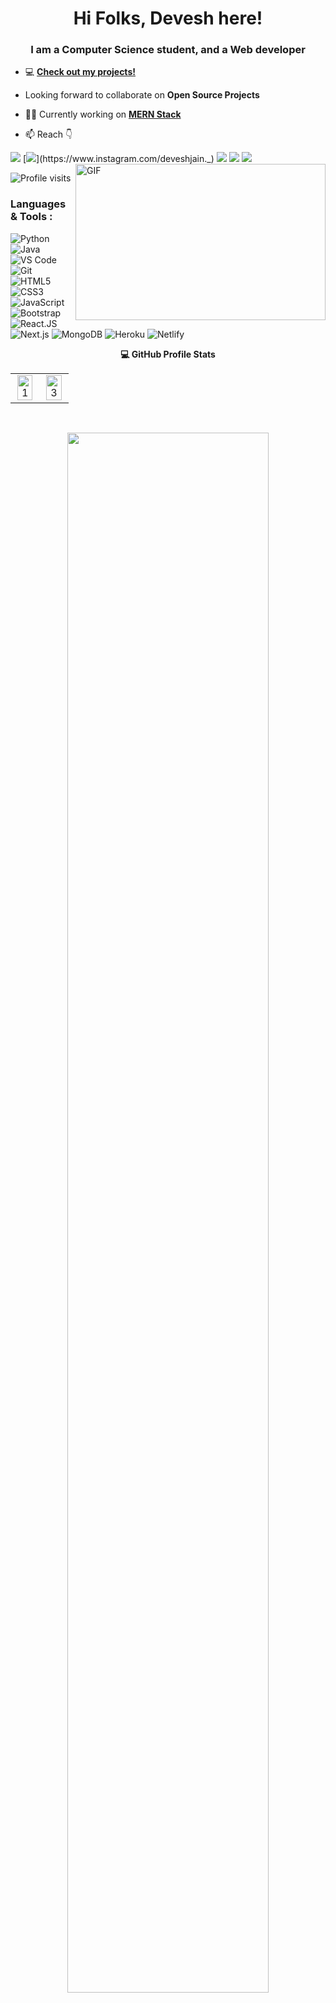 
<h1 align="center">Hi Folks, Devesh here!</h1>
<h3 align="center">I am a Computer Science student, and a Web developer</h3>

- 💻 **[Check out my projects!](https://github.com/devesh2511?tab=repositories)**

- Looking forward to collaborate on **Open Source Projects**

- 👨‍💻 Currently working on **[MERN Stack](https://github.com/devesh2511/mern-login)**

- 📫 Reach 👇<br>

[![](https://img.shields.io/badge/-deveshjain2511-blue?style=for-the-badge&logo=Linkedin&logoColor=white&link=https://www.linkedin.com/in/devesh-jain-2511dj)](https://www.linkedin.com/in/devesh-jain-2511dj/)
[![](https://img.shields.io/badge/-deveshjain._-purple?style=for-the-badge&logo=instagram&logoColor=white&link=https://www.instagram.com/deveshjain._)](https://www.instagram.com/deveshjain._)
[![](https://img.shields.io/badge/-deveshsolapur@gmail.com-c14438?style=for-the-badge&logo=gmail&logoColor=white&link=mailto:deveshjain)](mailto:deveshsolapur@gmail.com)
[![](https://img.shields.io/badge/-devesh2511-171515?style=for-the-badge&logo=github&logoColor=white)](https://github.com/devesh2511)
[![](https://img.shields.io/badge/-devesh%20%231739-%237289DA.svg?style=for-the-badge&logo=discord&logoColor=white)](https://discord.gg/eVfSspfjvb)
 <img align="right" alt="GIF" src="code.gif?raw=true" width="400" height="250" />
 
![Profile visits](https://visitor-badge.laobi.icu/badge?page_id=devesh2511)

### Languages & Tools :

![Python](https://img.shields.io/badge/Python-FFD43B?style=for-the-badge&logo=python&logoColor=darkgreen)
![Java](https://img.shields.io/badge/Java-ED8B00?style=for-the-badge&logo=openjdk&logoColor=white)
![VS Code](https://img.shields.io/badge/Visual_Studio_Code-5D1A60?style=for-the-badge&logo=visual%20studio%20code&logoColor=white) 
![Git](https://img.shields.io/badge/Git-682181?style=for-the-badge&logo=git&logoColor=white) 
![HTML5](https://img.shields.io/badge/-HTML5-E34F26?style=for-the-badge&logo=html5&logoColor=white)
![CSS3](https://img.shields.io/badge/-CSS3-1572B6?style=for-the-badge&logo=css3)
![JavaScript](https://img.shields.io/badge/-JavaScript-black?style=for-the-badge&logo=javascript)
![Bootstrap](https://img.shields.io/badge/Bootstrap-563D7C?style=for-the-badge&logo=bootstrap&logoColor=white)
![React.JS](https://img.shields.io/badge/React_Native-20232A?style=for-the-badge&logo=react&logoColor=61DAFB)
![Next.js](https://img.shields.io/badge/next.js-000000?style=for-the-badge&logo=next.js&logoColor=white)
![MongoDB](https://img.shields.io/badge/MongoDB-4EA94B?style=for-the-badge&logo=mongodb&logoColor=white)
![Heroku](https://img.shields.io/badge/Heroku-AA2690?style=for-the-badge&logo=heroku&logoColor=white) 
![Netlify](https://img.shields.io/badge/Netlify-00C7B7?style=for-the-badge&logo=netlify&logoColor=white) 

<!-- - 💻🔌 Off Github ***I Travel, I Play, I Listen*** -->
<!-- https://github.com/devesh2511/github-readme-stats -->

  <summary style="text-align : center"><b>💻 GitHub Profile Stats</b>
   
  <br/>
<table align="center">
  <tr align="center">
    <td align="center"><img src="https://github-readme-stats-ouuan.vercel.app/api?username=devesh2511&theme=radical&include_all_commits=true&count_private=true&show_icons=true&hide_border=true"  display=block width=90% height=auto  alt="1" > </td>
   
   <td align="center"><img src="https://github-readme-streak-stats.herokuapp.com/?user=devesh2511&theme=tokyonight&hide_border=true"  display=block width=90% height=auto alt="3" ></td>
   </tr>
   </table>
  <br/>
  </summary>

<p align="center">
<img src="http://github-profile-summary-cards.vercel.app/api/cards/profile-details?username=devesh2511&theme=radical" height=auto width=80%"  />  
</p>


